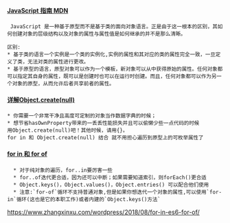 
#### [JavaScript 指南 MDN](https://developer.mozilla.org/zh-CN/docs/Web/JavaScript/Guide)
     JavaScript 是一种基于原型而不是基于类的面向对象语言。正是由于这一根本的区别，其如何创建对象的层级结构以及对象的属性与属性值是如何继承的并不是那么清晰。

    区别:
    * 基于类的语言一个实例是一个类的实例化,实例的属性和其对应的类的属性完全一致，一旦定义了类，无法对类的属性进行更改。
    * 基于原型的语言，原型对象可以作为一个模板，新对象可以从中获得原始的属性。任何对象都可以指定其自身的属性，既可以是创建时也可以在运行时创建。而且，任何对象都可以作为另一个对象的原型，从而允许后者共享前者的属性。

#### [详解Object.create(null)](https://juejin.im/post/5acd8ced6fb9a028d444ee4e)
    * 你需要一个非常干净且高度可定制的对象当作数据字典的时候；
    * 想节省hasOwnProperty带来的一丢丢性能损失并且可以偷懒少些一点代码的时候
    用Object.create(null)吧！其他时候，请用{}。
    for in 和 Object.create(null) 结合 就不用担心遍历到原型上的可枚举属性了

####  [for in 和 for of ](https://juejin.im/post/5aea83c86fb9a07aae15013b)
      * 对于纯对象的遍历，for..in要厉害一些
      * for..of迭代更合适，因为还可以中断；如果需要知道索引，则forEach()更合适
      * Object.keys()，Object.values()，Object.entries() 可以配合他们使用
      * 注意:`for-of`循环不支持普通对象,但是如果你想迭代一个对象的属性,可以使用`for-in`循环(这也是它的本职工作)或者内建的`Object.keys()方法`

https://www.zhangxinxu.com/wordpress/2018/08/for-in-es6-for-of/


####
